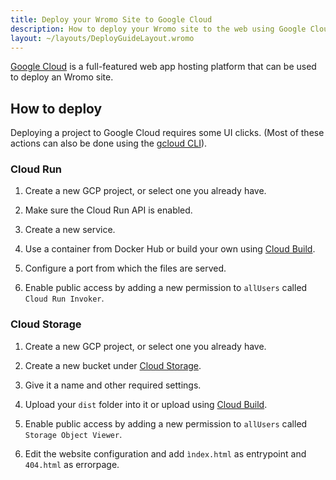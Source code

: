 ```yaml
---
title: Deploy your Wromo Site to Google Cloud
description: How to deploy your Wromo site to the web using Google Cloud.
layout: ~/layouts/DeployGuideLayout.wromo
---
```


[Google Cloud](https://cloud.google.com/) is a full-featured web app hosting platform that can be used to deploy an Wromo site.

## How to deploy

Deploying a project to Google Cloud requires some UI clicks. (Most of these actions can also be done using the [gcloud CLI](https://cloud.google.com/sdk/gcloud/)).

### Cloud Run

1. Create a new GCP project, or select one you already have.

2. Make sure the Cloud Run API is enabled.

3. Create a new service.

4. Use a container from Docker Hub or build your own using [Cloud Build](https://cloud.google.com/build).

5. Configure a port from which the files are served.

6. Enable public access by adding a new permission to `allUsers` called `Cloud Run Invoker`.

### Cloud Storage

1. Create a new GCP project, or select one you already have.

2. Create a new bucket under [Cloud Storage](https://cloud.google.com/storage).

3. Give it a name and other required settings.

4. Upload your `dist` folder into it or upload using [Cloud Build](https://cloud.google.com/build).

5. Enable public access by adding a new permission to `allUsers` called `Storage Object Viewer`.

6. Edit the website configuration and add `ìndex.html` as entrypoint and `404.html` as errorpage.

